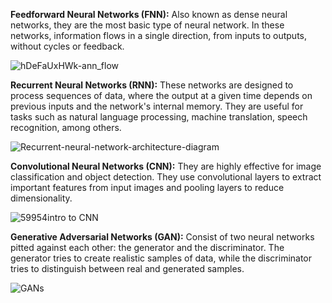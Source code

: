 **Feedforward Neural Networks (FNN):** Also known as dense neural networks, they are the most basic type of neural network. In these networks, information flows in a single direction, from inputs to outputs, without cycles or feedback.

![hDeFaUxHWk-ann_flow](https://github.com/ManuelMorenoNeria/NeuralNetworks/assets/114908218/aaac9b08-5344-491e-8a40-036b033c1771)

**Recurrent Neural Networks (RNN):** These networks are designed to process sequences of data, where the output at a given time depends on previous inputs and the network's internal memory. They are useful for tasks such as natural language processing, machine translation, speech recognition, among others.

![Recurrent-neural-network-architecture-diagram](https://github.com/ManuelMorenoNeria/NeuralNetworks/assets/114908218/a952648f-d096-4ab2-9acd-8d830dd4c4fe)

**Convolutional Neural Networks (CNN):** They are highly effective for image classification and object detection. They use convolutional layers to extract important features from input images and pooling layers to reduce dimensionality.

![59954intro to CNN](https://github.com/ManuelMorenoNeria/NeuralNetworks/assets/114908218/5fc94b0b-959b-413d-9925-78d5a9671996)

**Generative Adversarial Networks (GAN):** Consist of two neural networks pitted against each other: the generator and the discriminator. The generator tries to create realistic samples of data, while the discriminator tries to distinguish between real and generated samples.

![GANs](https://github.com/ManuelMorenoNeria/NeuralNetworks/assets/114908218/6df89906-b61a-4ed5-8c79-b4c62add65ed)

